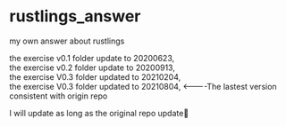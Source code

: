 # rustlings_answer
my own answer about rustlings    

the exercise v0.1 folder update to  20200623,               
the exercise v0.2 folder update to 20200913,      
the exercise V0.3 folder updated to 20210204,     
the exercise V0.3 folder updated to 20210804, <----The lastest version consistent with origin repo         
      
I will update as long as the original repo update🦀
